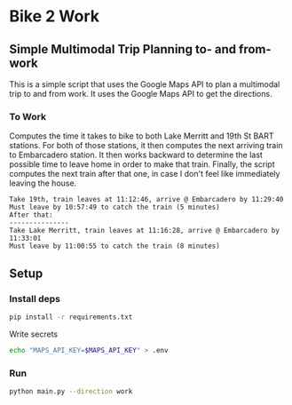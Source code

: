 # Bike 2 Work

## Simple Multimodal Trip Planning to- and from-work

This is a simple script that uses the Google Maps API to plan a multimodal trip to and from work. It uses the Google Maps API to get the directions.

### To Work
Computes the time it takes to bike to both Lake Merritt and 19th St BART stations. For both of those stations, it then computes the next arriving train to Embarcadero station. It then works backward to determine the last possible time to leave home in order to make that train.  Finally, the script computes the next train after that one, in case I don't feel like immediately leaving the house.

```
Take 19th, train leaves at 11:12:46, arrive @ Embarcadero by 11:29:40
Must leave by 10:57:49 to catch the train (5 minutes)
After that:
---------------
Take Lake Merritt, train leaves at 11:16:28, arrive @ Embarcadero by 11:33:01
Must leave by 11:00:55 to catch the train (8 minutes)
```

## Setup

### Install deps

```bash
pip install -r requirements.txt
```

Write secrets

```bash
echo "MAPS_API_KEY=$MAPS_API_KEY" > .env
```

### Run

```bash
python main.py --direction work
```
